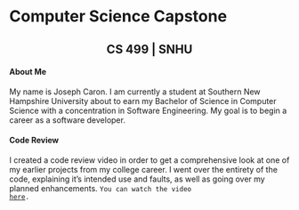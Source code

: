 # Computer Science Capstone

## <center>CS 499 | SNHU</center>

#### About Me
My name is Joseph Caron. I am currently a student at Southern New Hampshire University about to earn my Bachelor of Science in Computer Science with a concentration in Software Engineering. My goal is to begin a career as a software developer.

#### Code Review
I created a code review video in order to get a comprehensive look at one of my earlier projects from my college career. I went over the entirety of the code, explaining it’s intended use and faults, as well as going over my planned enhancements.
<code>You can watch the video <a href="https://youtu.be/VLXJZ9kP_cU">here</a>.</code>
